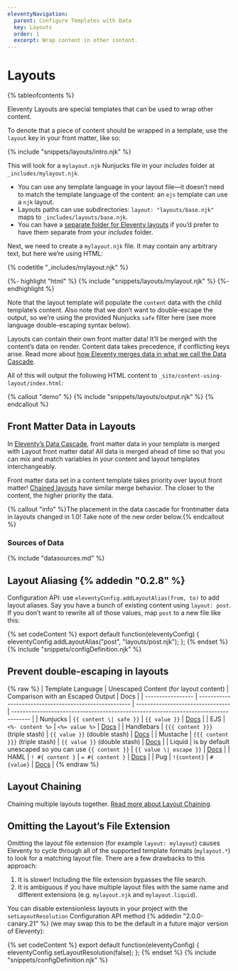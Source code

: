 ```yaml
---
eleventyNavigation:
  parent: Configure Templates with Data
  key: Layouts
  order: 1
  excerpt: Wrap content in other content.
---
```


# Layouts

{% tableofcontents %}

Eleventy Layouts are special templates that can be used to wrap other content.

To denote that a piece of content should be wrapped in a template, use the `layout` key in your front matter, like so:

{% include "snippets/layouts/intro.njk" %}

This will look for a `mylayout.njk` Nunjucks file in your _includes_ folder at `_includes/mylayout.njk`.

- You can use any template language in your layout file—it doesn’t need to match the template language of the content: an `ejs` template can use a `njk` layout.
- Layouts paths can use subdirectories: `layout: "layouts/base.njk"` maps to `_includes/layouts/base.njk`.
- You can have a [separate folder for Eleventy layouts](</docs/config/#directory-for-layouts-(optional)>) if you’d prefer to have them separate from your _includes_ folder.

Next, we need to create a `mylayout.njk` file. It may contain any arbitrary text, but here we’re using HTML:

{% codetitle "_includes/mylayout.njk" %}

{%- highlight "html" %}
{% include "snippets/layouts/mylayout.njk" %}
{%- endhighlight %}

Note that the layout template will populate the `content` data with the child template’s content. Also note that we don’t want to double-escape the output, so we’re using the provided Nunjucks `safe` filter here (see more language double-escaping syntax below).

Layouts can contain their own front matter data! It’ll be merged with the content’s data on render. Content data takes precedence, if conflicting keys arise. Read more about <a href="/docs/data-cascade/">how Eleventy merges data in what we call the Data Cascade</a>.

All of this will output the following HTML content to `_site/content-using-layout/index.html`:

{% callout "demo" %}
{% include "snippets/layouts/output.njk" %}
{% endcallout %}

## Front Matter Data in Layouts

In [Eleventy’s Data Cascade](/docs/data/), front matter data in your template is merged with Layout front matter data! All data is merged ahead of time so that you can mix and match variables in your content and layout templates interchangeably.

Front matter data set in a content template takes priority over layout front matter! [Chained layouts](/docs/layout-chaining/) have similar merge behavior. The closer to the content, the higher priority the data.

{% callout "info" %}The placement in the data cascade for frontmatter data in layouts changed in 1.0! Take note of the new order below.{% endcallout %}

### Sources of Data

{% include "datasources.md" %}

## Layout Aliasing {% addedin "0.2.8" %}

Configuration API: use `eleventyConfig.addLayoutAlias(from, to)` to add layout aliases. Say you have a bunch of existing content using `layout: post`. If you don’t want to rewrite all of those values, map `post` to a new file like this:

{% set codeContent %}
export default function(eleventyConfig) {
	eleventyConfig.addLayoutAlias("post", "layouts/post.njk");
};
{% endset %}
{% include "snippets/configDefinition.njk" %}

## Prevent double-escaping in layouts

{% raw %}
| Template Language | Unescaped Content (for layout content) | Comparison with an Escaped Output | Docs |
| ----------------- | ------------------------------------------------------ | --------------------------------- | ------------------------------------------------------------------------------------ |
| Nunjucks | `{{ content \| safe }}` | `{{ value }}` | [Docs](https://mozilla.github.io/nunjucks/templating.html#safe) |
| EJS | `<%- content %>` | `<%= value %>` | [Docs](https://www.npmjs.com/package/ejs#tags) |
| Handlebars | `{{{ content }}}` (triple stash) | `{{ value }}` (double stash) | [Docs](https://handlebarsjs.com/#html-escaping) |
| Mustache | `{{{ content }}}` (triple stash) | `{{ value }}` (double stash) | [Docs](https://github.com/janl/mustache.js#variables) |
| Liquid | is by default unescaped so you can use `{{ content }}` | `{{ value \| escape }}` | [Docs](https://liquidjs.com/filters/escape.html) |
| HAML | `! #{ content }` | `= #{ content }` | [Docs](https://haml.info/docs/yardoc/file.REFERENCE.html#unescaping_html) |
| Pug | `!{content}` | `#{value}` | [Docs](https://pugjs.org/language/interpolation.html#string-interpolation-unescaped) |
{% endraw %}

## Layout Chaining

Chaining multiple layouts together. [Read more about Layout Chaining](/docs/layout-chaining/).

## Omitting the Layout’s File Extension

Omitting the layout file extension (for example `layout: mylayout`) causes Eleventy to cycle through all of the supported template formats (`mylayout.*`) to look for a matching layout file. There are a few drawbacks to this approach:

1. It is slower! Including the file extension bypasses the file search.
2. It is ambiguous if you have multiple layout files with the same name and different extensions (e.g. `mylayout.njk` and `mylayout.liquid`).

You can disable extensionless layouts in your project with the `setLayoutResolution` Configuration API method {% addedin "2.0.0-canary.21" %} (we may swap this to be the default in a future major version of Eleventy):

{% set codeContent %}
export default function(eleventyConfig) {
	eleventyConfig.setLayoutResolution(false);
};
{% endset %}
{% include "snippets/configDefinition.njk" %}
